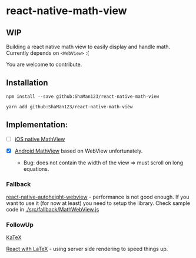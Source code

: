 # react-native-math-view

## WIP

Building a react native math view to easily display and handle math.
Currently depends on `<WebView>` :(

You are welcome to contribute.

## Installation

`npm install --save github:ShaMan123/react-native-math-view`

`yarn add github:ShaMan123/react-native-math-view`

## Implementation:
  - [ ] [iOS native MathView](https://github.com/kostub/iosMath)

  - [x] [Android MathView](https://github.com/kexanie/MathView) based on WebView unfortunately.
    - Bug: does not contain the width of the view => must scroll on long equations.

### Fallback
[react-native-autoheight-webview](https://github.com/iou90/react-native-autoheight-webview) - performance is not good enough.
If you want to use it (for now at least) you need to setup the library. Check sample code in [./src/fallback/MathWebView.js](./src/fallback/MathWebView.js)

### FollowUp

[KaTeX](https://github.com/Khan/KaTeX)

[React with LaTeX](https://github.com/Pomax/BezierInfo-2) - using server side rendering to speed things up.
